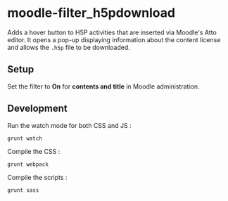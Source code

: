 # moodle-filter_h5pdownload

Adds a hover button to H5P activities that are inserted via Moodle's Atto editor. It opens a pop-up displaying information about the content license and allows the `.h5p` file to be downloaded.

## Setup

Set the filter to **On** for **contents and title** in Moodle administration.

## Development

Run the watch mode for both CSS and JS :

`grunt watch`

Compile the CSS :

`grunt webpack`

Compile the scripts :

`grunt sass`
